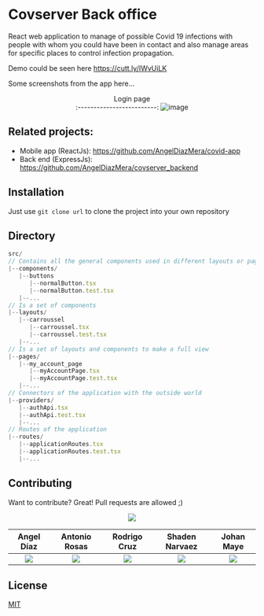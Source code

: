 # Covserver Back office

React web application to manage of possible Covid 19 infections with people with whom you could have been in contact and also manage areas for specific places to control infection propagation.

Demo could be seen here https://cutt.ly/IWvUiLK

Some screenshots from the app here...
<div align="center"> 
  
Login page             
:-------------------------:
![image](https://user-images.githubusercontent.com/47422372/153886270-72acb5a6-d6d2-443e-bc41-8d41b32a2144.png)  
  
</div>



## Related projects:

- Mobile app (ReactJs): https://github.com/AngelDiazMera/covid-app
- Back end (ExpressJs): https://github.com/AngelDiazMera/covserver_backend



## Installation

Just use ```git clone url``` to clone the project into your own repository

## Directory

```js
src/
// Contains all the general components used in different layouts or pages
|--components/
   |--buttons
      |--normalButton.tsx
      |--normalButton.test.tsx
   |--...
// Is a set of components
|--layouts/
   |--carroussel
      |--carroussel.tsx
      |--carroussel.test.tsx
   |--...
// Is a set of layouts and components to make a full view
|--pages/
   |--my_account_page
      |--myAccountPage.tsx
      |--myAccountPage.test.tsx
   |--...
// Connectors of the application with the outside world
|--providers/
   |--authApi.tsx
   |--authApi.test.tsx
   |--...
// Routes of the application
|--routes/
   |--applicationRoutes.tsx
   |--applicationRoutes.test.tsx
   |--...
```


## Contributing
Want to contribute? Great!
Pull requests are allowed ;)

<div align="center"> 
  
![](http://ForTheBadge.com/images/badges/built-with-love.svg)

  Angel Díaz | Antonio Rosas | Rodrigo Cruz | Shaden Narvaez | Johan Maye
  :-------------------------:|:-------------------------:|:-------------------------:|:-------------------------:|:-------------------------:
  [![](https://img.shields.io/badge/GitHub-100000?style=for-the-badge&logo=github&logoColor=white)](https://github.com/AngelDiazMera/) | [![](https://img.shields.io/badge/GitHub-100000?style=for-the-badge&logo=github&logoColor=white)](https://github.com/Antonio152/) | [![](https://img.shields.io/badge/GitHub-100000?style=for-the-badge&logo=github&logoColor=white)](https://github.com/rodrigocrz/) | [![](https://img.shields.io/badge/GitHub-100000?style=for-the-badge&logo=github&logoColor=white)](https://github.com/Shadenn/) | [![](https://img.shields.io/badge/GitHub-100000?style=for-the-badge&logo=github&logoColor=white)](https://github.com/Johan07032000/)
</div>

## License
[MIT](https://choosealicense.com/licenses/mit/)
